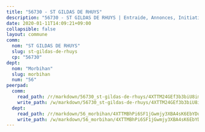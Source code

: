 ```yaml
---
title: "56730 - ST GILDAS DE RHUYS"
description: "56730 - ST GILDAS DE RHUYS | Entraide, Annonces, Initiatives"
date: 2020-01-11T14:09:21+09:00
collapsible: false
layout: commune
comm:
  nom: "ST GILDAS DE RHUYS"
  slug: st-gildas-de-rhuys
  cp: "56730"
dept:
  nom: "Morbihan"
  slug: morbihan
  num: "56"
peerpad:
  comm:
    read_path: /r/markdown/56730_st-gildas-de-rhuys/4XTTM24GEf3b3biU8im2h4E3jPAtDdJoKbBNmGLJL61N7apGk
    write_path: /w/markdown/56730_st-gildas-de-rhuys/4XTTM24GEf3b3biU8im2h4E3jPAtDdJoKbBNmGLJL61N7apGk-K3TgUd2Wx7DyP8Jw8ZX4zuQeZtGpbA8zh3SY5TJWVPmCegPCCN2bwQ4voZRtj7ryo2peRx2N3MvocLbqB9BztEo2fBaC7phMjAPDJQ4ear6h8HzQKig8jv1RtpxEoY7txFaBjrag
  dept:
    read_path: /r/markdown/56_morbihan/4XTTMBhPi6SF1jGwmjy3XBA4sK6EbYDun44EYwF3irZ7aBa5U
    write_path: /w/markdown/56_morbihan/4XTTMBhPi6SF1jGwmjy3XBA4sK6EbYDun44EYwF3irZ7aBa5U-K3TgV3HyhWtqSpmJ2GGLPRtHigVTcxkFRVLMX5R66UyRAN55PNUQgmTNwaDuJmWps9EVWQzncDySYbA7Pg7qEdRXsayrZysPHK4HeKM3FG1U8vQvyUvaDoFo4L4Z8coFC71q4zES
---
```


